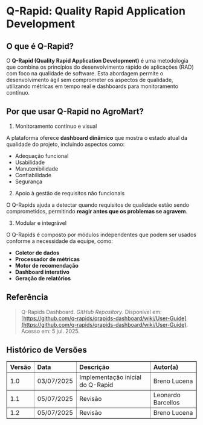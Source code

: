 # Q-Rapid: Quality Rapid Application Development

## O que é Q-Rapid?

O **Q-Rapid (Quality Rapid Application Development)** é uma metodologia que combina os princípios do desenvolvimento rápido de aplicações (RAD) com foco na qualidade de software. Esta abordagem permite o desenvolvimento ágil sem comprometer os aspectos de qualidade, utilizando métricas em tempo real e dashboards para monitoramento contínuo.

## Por que usar Q-Rapid no AgroMart?

1) Monitoramento contínuo e visual

A plataforma oferece **dashboard dinâmico** que mostra o estado atual da qualidade do projeto, incluindo aspectos como:

- Adequação funcional
- Usabilidade
- Manutenibilidade
- Confiabilidade
- Segurança


2) Apoio à gestão de requisitos não funcionais

O Q-Rapids ajuda a detectar quando requisitos de qualidade estão sendo comprometidos, permitindo **reagir antes que os problemas se agravem**.

3) Modular e integrável

O Q-Rapids é composto por módulos independentes que podem ser usados conforme a necessidade da equipe, como:

- **Coletor de dados**
- **Processador de métricas**
- **Motor de recomendação**
- **Dashboard interativo**
- **Geração de relatórios**

## Referência

> Q-Rapids Dashboard. *GitHub Repository*. Disponível em: [https://github.com/q-rapids/qrapids-dashboard/wiki/User-Guide](https://github.com/q-rapids/qrapids-dashboard/wiki/User-Guide). Acesso em: 5 jul. 2025.



## Histórico de Versões
<table border="1" style="width:100%; border-collapse: collapse; text-align: left;">
  <thead>
    <tr>
      <th>Versão</th>
      <th>Data</th>
      <th>Descrição</th>
      <th>Autor(a)</th>
    </tr>
  </thead>
  <tbody>
    <tr>
      <td>1.0</td>
      <td>03/07/2025</td>
      <td>Implementação inicial do Q-Rapid</td>
      <td>Breno Lucena</td>
    </tr>
    <tr>
      <td>1.1</td>
      <td>05/07/2025</td>
      <td>Revisão</td>
      <td>Leonardo Barcellos</td>
    </tr>
        <tr>
      <td>1.2</td>
      <td>05/07/2025</td>
      <td>Revisão</td>
      <td>Breno Lucena</td>
    </tr>
  </tbody>
</table>

